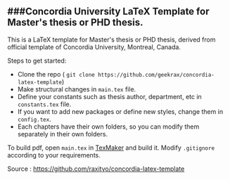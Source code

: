 ###Concordia University LaTeX Template for Master's thesis or PHD thesis.
-------------------------------------------------------------------------

This is a LaTeX template for Master's thesis or PHD thesis, derived from official template of Concordia University, Montreal, Canada.

Steps to get started:
- Clone the repo ( `git clone https://github.com/geekrax/concordia-latex-template`)
- Make structural changes in `main.tex` file.
- Define your constants such as thesis author, department, etc in `constants.tex` file.
- If you want to add new packages or define new styles, change them in `config.tex`.
- Each chapters have their own folders, so you can modify them separately in their own folders.

To build pdf, open `main.tex` in [TexMaker](http://www.xm1math.net/texmaker/) and build it.
Modify `.gitignore` according to your requirements.

Source : https://github.com/raxityo/concordia-latex-template
